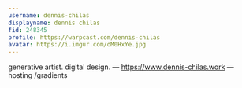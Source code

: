 ```yaml
---
username: dennis-chilas
displayname: dennis chilas
fid: 248345
profile: https://warpcast.com/dennis-chilas
avatar: https://i.imgur.com/oM0HxYe.jpg
---
```

generative artist. digital design. — https://www.dennis-chilas.work —hosting /gradients  
